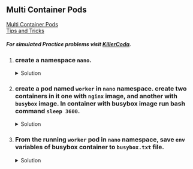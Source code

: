 ## Multi Container Pods

[Multi Container Pods](https://kubernetes.io/docs/tasks/configure-pod-container/assign-pods-nodes-using-node-affinity/)
</br>
[Tips and Tricks](https://github.com/amitk030/CKAD-exercises-and-solutions/blob/master/tips_and_tricks.md)

##### For simulated Practice problems visit [KillerCoda](https://killercoda.com/amitk).

1.  ### create a namespace `nano`. 
    <details><summary>Solution</summary>
      <p>

      ```bash
      k create ns nano
      ```
      </p>
    </details>

1.  ### create a pod named `worker` in `nano` namespace. create two containers in it one with `nginx` image, and another with `busybox` image. In container with busybox image run bash command `sleep 3600`.
    
    <details><summary>Solution</summary>
      <p>

      ```bash
      apiVersion: v1
      kind: Pod
      metadata:
        creationTimestamp: null
        labels:
          run: worker
        name: worker
      spec:
        containers:
        - image: nginx
          name: nginx
        - image: busybox
          name: busybox
          command: ["sh","-c","sleep 3600"]
        dnsPolicy: ClusterFirst
        restartPolicy: Always
      status: {}
      ```

      </p>
    </details>

1.  ### From the running `worker` pod in `nano` namespace, save `env` variables of busybox container to `busybox.txt` file.
    
    <details><summary>Solution</summary>
      <p>

      ```bash
      # check for the running pod
      k get po -n nano

      # list the env of busybox container & save it to a file
      k exec -ti worker -n nano -c busybox -- env

      # or
      k exec -ti worker -n nano -c busybox -- printenv > busybox.txt
      ```

      </p>
    </details>